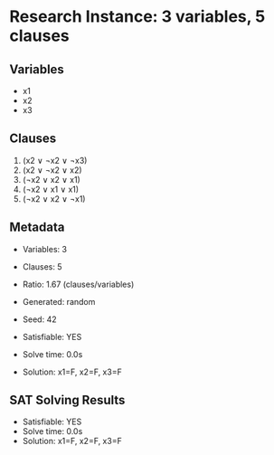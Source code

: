 # Research Instance: 3 variables, 5 clauses

## Variables
- x1
- x2
- x3

## Clauses
1. (x2 ∨ ¬x2 ∨ ¬x3)
2. (x2 ∨ ¬x2 ∨ x2)
3. (¬x2 ∨ x2 ∨ x1)
4. (¬x2 ∨ x1 ∨ x1)
5. (¬x2 ∨ x2 ∨ ¬x1)

## Metadata
- Variables: 3
- Clauses: 5
- Ratio: 1.67 (clauses/variables)
- Generated: random

- Seed: 42

- Satisfiable: YES
- Solve time: 0.0s
- Solution: x1=F, x2=F, x3=F
## SAT Solving Results
- Satisfiable: YES
- Solve time: 0.0s
- Solution: x1=F, x2=F, x3=F